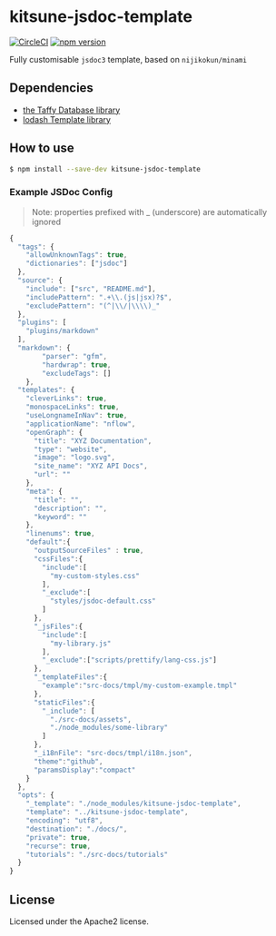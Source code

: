 # kitsune-jsdoc-template

[![CircleCI](https://circleci.com/gh/mere/kitsune-jsdoc-template.svg?style=svg&circle-token=2b25198a8e03dee1c5fdcd430d465a03d63fc958)](https://circleci.com/gh/mere/kitsune-jsdoc-template)
[![npm version](https://badge.fury.io/js/kitsune-jsdoc-template.svg)](https://badge.fury.io/js/kitsune-jsdoc-template)
  
Fully customisable `jsdoc3` template, based on `nijikokun/minami`

## Dependencies

- [the Taffy Database library](http://taffydb.com/)
- [lodash Template library](https://www.npmjs.com/package/lodash.template)

## How to use

```bash
$ npm install --save-dev kitsune-jsdoc-template
```

### Example JSDoc Config

> Note: properties prefixed with _ (underscore) are automatically ignored

```js
{
  "tags": {
    "allowUnknownTags": true,
    "dictionaries": ["jsdoc"]
  },
  "source": {
    "include": ["src", "README.md"],
    "includePattern": ".+\\.(js|jsx)?$",
    "excludePattern": "(^|\\/|\\\\)_"
  },
  "plugins": [
    "plugins/markdown"
  ],
  "markdown": {
		"parser": "gfm",
		"hardwrap": true,
		"excludeTags": []
	},
  "templates": {
    "cleverLinks": true,
    "monospaceLinks": true,
    "useLongnameInNav": true,
    "applicationName": "nflow",
    "openGraph": {
      "title": "XYZ Documentation",
      "type": "website",
      "image": "logo.svg",
      "site_name": "XYZ API Docs",
      "url": ""
    },
    "meta": {
      "title": "",
      "description": "",
      "keyword": ""
    },
    "linenums": true,
    "default":{
      "outputSourceFiles" : true,
      "cssFiles":{
        "include":[
          "my-custom-styles.css"
        ],
        "_exclude":[
          "styles/jsdoc-default.css"
        ]
      },
      "_jsFiles":{
        "include":[
          "my-library.js"
        ],
        "_exclude":["scripts/prettify/lang-css.js"]
      },
      "_templateFiles":{
        "example":"src-docs/tmpl/my-custom-example.tmpl"
      },
      "staticFiles":{
        "_include": [
          "./src-docs/assets",
          "./node_modules/some-library"
        ]
      },
      "_i18nFile": "src-docs/tmpl/i18n.json",
      "theme":"github",
      "paramsDisplay":"compact"
    }
  },
  "opts": {
    "_template": "./node_modules/kitsune-jsdoc-template",
    "template": "../kitsune-jsdoc-template",
    "encoding": "utf8",
    "destination": "./docs/",
    "private": true,
    "recurse": true,
    "tutorials": "./src-docs/tutorials"
  }
}

```

## License

Licensed under the Apache2 license.
